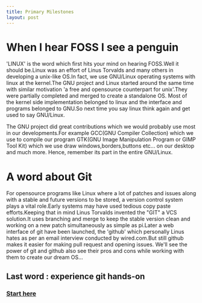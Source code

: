 ```yaml
---
title: Primary Milestones
layout: post
---
```

# When I hear FOSS I see a penguin

'LINUX' is the word which first hits your mind on hearing FOSS.Well it should be.Linux was an effort of Linus Torvalds and many others in developing a unix-like OS.In fact, we use GNU/Linux operating systems with linux at the kernel.The GNU project and Linux started around the same time with similar motivation 'a free and opensource counterpart for unix'.They were partially completed and merged to create a standalone OS. Most of the kernel side implementation belonged to linux and the interface and programs belonged to GNU.So next time you say linux think again and get used to say GNU/Linux.

The GNU project did great contributions which we would probably use most in our developments.For example GCC(GNU Compiler Collection) which we use to compile our program GTK(GNU Image Manipulation Program or GIMP Tool Kit) which we use draw windows,borders,buttons etc... on our desktop and much more. Hence, remember its part in the entire GNU/Linux.
# A word about Git

For opensource programs like Linux where a lot of patches and issues along with a stable and future versions to be stored, a version control system plays a vital role.Early systems may have used tedious copy paste efforts.Keeping that in mind Linus Torvalds invented the "GIT" a VCS solution.It uses branching and merge to keep the stable version clean and working on a new patch simultaneously as simple as pi.Later a web interface of git have been launched, the 'github' which personally Linus hates as per an email interview conducted by wired.com.But still github makes it easier for making pull request and opening issues.
 We'll see the power of git and github also see their pros and cons while working with them to create our dream OS...
## Last word : experience git hands-on
### <a href="https://github.com/FossMec/practice-sess"> Start here</a>
